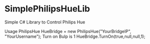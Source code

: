 # SimplePhilipsHueLib
Simple C# Library to Control Philips Hue

Usage
        PhilipsHue HueBridge = new PhilipsHue("YourBridgeIP", "YourUsername");
Turn on Bulp is 1
HueBridge.TurnOn(true,null,null,1);

